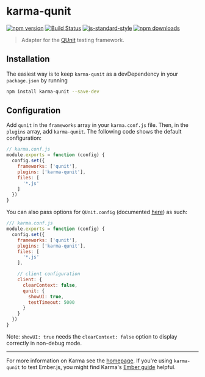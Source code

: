 # karma-qunit

[![npm version](https://img.shields.io/npm/v/karma-qunit?style=flat-square&logo=npm&logoColor=fff)](https://www.npmjs.com/package/karma-qunit) [![Build Status](https://img.shields.io/github/actions/workflow/status/karma-runner/karma-qunit/test.yml?style=flat-square&logo=github&branch=master)](https://github.com/karma-runner/karma-qunit/actions/workflows/test.yml?query=workflow%3ATests+branch%3Amaster) [![js-standard-style](https://img.shields.io/badge/code%20style-standard-brightgreen?style=flat-square)](https://github.com/karma-runner/karma-qunit) [![npm downloads](https://img.shields.io/npm/dm/karma-qunit?style=flat-square)](https://www.npmjs.com/package/karma-qunit)

> Adapter for the [QUnit](https://qunitjs.com/) testing framework.

## Installation

The easiest way is to keep `karma-qunit` as a devDependency in your `package.json` by running

```bash
npm install karma-qunit --save-dev
```

## Configuration

Add `qunit` in the `frameworks` array in your `karma.conf.js` file. Then, in the `plugins`
array, add `karma-qunit`. The following code shows the default configuration:

```js
// karma.conf.js
module.exports = function (config) {
  config.set({
    frameworks: ['qunit'],
    plugins: ['karma-qunit'],
    files: [
      '*.js'
    ]
  })
}
```

You can also pass options for `QUnit.config` (documented [here](https://api.qunitjs.com/config/QUnit.config)) as such:

```js
/// karma.conf.js
module.exports = function (config) {
  config.set({
    frameworks: ['qunit'],
    plugins: ['karma-qunit'],
    files: [
      '*.js'
    ],

    // client configuration
    client: {
      clearContext: false,
      qunit: {
        showUI: true,
        testTimeout: 5000
      }
    }
  })
}
```

Note: `showUI: true` needs the `clearContext: false` option to display correctly in non-debug mode.

----

For more information on Karma see the [homepage]. If you're using `karma-qunit` to test Ember.js, you might find Karma's [Ember guide](https://karma-runner.github.io/latest/plus/emberjs.html) helpful.

[homepage]: https://karma-runner.github.com/
